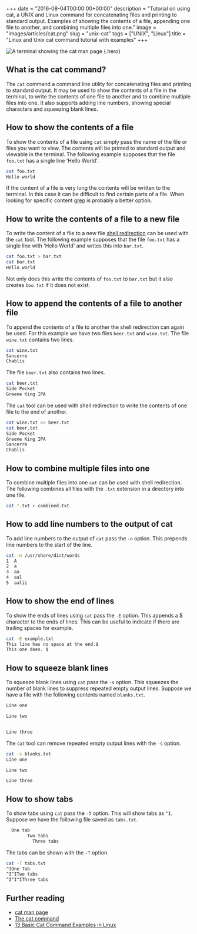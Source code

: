 +++
date = "2016-08-04T00:00:00+00:00"
description = "Tutorial on using cat, a UNIX and Linux command for concatenating files and printing to standard output. Examples of showing the contents of a file, appending one file to another, and combining multiple files into one."
image = "images/articles/cat.png"
slug = "unix-cat"
tags = ["UNIX", "Linux"]
title = "Linux and Unix cat command tutorial with examples"
+++

<!-- prettier-ignore -->
![A terminal showing the cat man page][6]
{.hero}

## What is the cat command?

The `cat` command a command line utility for concatenating files and printing to
standard output. It may be used to show the contents of a file in the terminal,
to write the contents of one file to another and to combine multiple files into
one. It also supports adding line numbers, showing special characters and
squeezing blank lines.

## How to show the contents of a file

To show the contents of a file using `cat` simply pass the name of the file or
files you want to view. The contents will be printed to standard output and
viewable in the terminal. The following example supposes that the file `foo.txt`
has a single line 'Hello World'.

```sh
cat foo.txt
Hello world
```

If the content of a file is very long the contents will be written to the
terminal. In this case it can be difficult to find certain parts of a file. When
looking for specific content [grep][1] is probably a better option.

## How to write the contents of a file to a new file

To write the content of a file to a new file [shell redirection][5] can be used
with the `cat` tool. The following example supposes that the file `foo.txt` has
a single line with 'Hello World' and writes this into `bar.txt`.

```sh
cat foo.txt > bar.txt
cat bar.txt
Hello world
```

Not only does this write the contents of `foo.txt` to `bar.txt` but it also
creates `boo.txt` if it does not exist.

## How to append the contents of a file to another file

To append the contents of a file to another the shell redirection can again be
used. For this example we have two files `beer.txt` and `wine.txt`. The file
`wine.txt` contains two lines.

```sh
cat wine.txt
Sancerre
Chablis
```

The file `beer.txt` also contains two lines.

```sh
cat beer.txt
Side Pocket
Greene King IPA
```

The `cat` tool can be used with shell redirection to write the contents of one
file to the end of another.

```sh
cat wine.txt >> beer.txt
cat beer.txt
Side Pocket
Greene King IPA
Sancerre
Chablis
```

## How to combine multiple files into one

To combine multiple files into one `cat` can be used with shell redirection. The
following combines all files with the `.txt` extension in a directory into one
file.

```sh
cat *.txt > combined.txt
```

## How to add line numbers to the output of cat

To add line numbers to the output of `cat` pass the `-n` option. This prepends
line numbers to the start of the line.

```sh
cat -n /usr/share/dict/words
1  A
2  a
3  aa
4  aal
5  aalii
```

## How to show the end of lines

To show the ends of lines using `cat` pass the `-E` option. This appends a $
character to the ends of lines. This can be useful to indicate if there are
trailing spaces for example.

```sh
cat -E example.txt
This line has no space at the end.$
This one does. $
```

## How to squeeze blank lines

To squeeze blank lines using `cat` pass the `-s` option. This squeezes the
number of blank lines to suppress repeated empty output lines. Suppose we have a
file with the following contents named `blanks.txt`.

```sh
Line one

Line two


Line three
```

The `cat` tool can remove repeated empty output lines with the `-s` option.

```sh
cat -s blanks.txt
Line one

Line two

Line three
```

## How to show tabs

To show tabs using `cat` pass the `-T` option. This will show tabs as `^I`.
Suppose we have the following file saved as `tabs.txt`.

```sh
  One tab
        Two tabs
          Three tabs
```

The tabs can be shown with the `-T` option.

```sh
cat -T tabs.txt
^IOne Tab
^I^ITwo tabs
^I^I^IThree tabs
```

## Further reading

- [cat man page][2]
- [The cat command][3]
- [13 Basic Cat Command Examples in Linux][4]

[1]: /unix-grep/
[2]: http://linux.die.net/man/1/cat
[3]: http://www.linfo.org/cat.html
[4]: http://www.tecmint.com/13-basic-cat-command-examples-in-linux/
[5]: http://www.tldp.org/LDP/abs/html/io-redirection.html
[6]: /images/articles/cat.png
